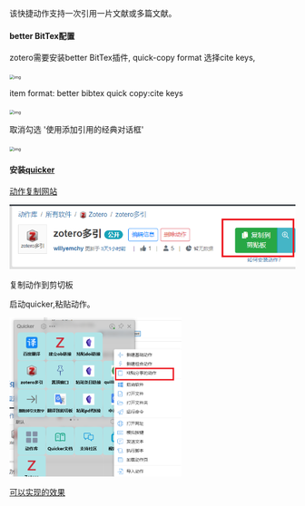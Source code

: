该快捷动作支持一次引用一片文献或多篇文献。

#### better BitTex配置

zotero需要安装better BitTex插件, quick-copy format 选择cite keys,

<img src="https://files.getquicker.net/_sitefiles/kb/sharedaction/4a4a903b-be9d-490f-560d-08d9eec3922c/2022/02/14/164706_507828_image.png" alt="img" style="zoom: 50%;" />

item format: better bibtex quick copy:cite keys

<img src="https://files.getquicker.net/_sitefiles/kb/sharedaction/4a4a903b-be9d-490f-560d-08d9eec3922c/2022/02/14/164937_507828_image.png" alt="img" style="zoom:50%;" />

取消勾选 '使用添加引用的经典对话框'

<img src="https://files.getquicker.net/_sitefiles/kb/sharedaction/4a4a903b-be9d-490f-560d-08d9eec3922c/2022/02/14/165031_507828_image.png" alt="img" style="zoom:50%;" />

#### 安装[quicker](https://getquicker.net/)

[动作复制网站](https://getquicker.net/Sharedaction?code=4a4a903b-be9d-490f-560d-08d9eec3922c&fromMyShare=true)

![image-20220217185133428](zotero像endnote一样引用文献.assets/image-20220217185133428.png)

复制动作到剪切板

启动quicker,粘贴动作。

<img src="zotero像endnote一样引用文献.assets/image-20220217185230301.png" alt="image-20220217185230301" style="zoom:50%;" />

[可以实现的效果](https://files.getquicker.net/_actionDemos/4a4a903b-be9d-490f-560d-08d9eec3922c/20220214045652_yegvo-kuybx.mp4)

